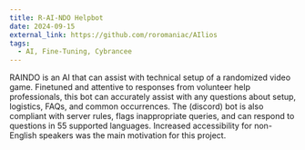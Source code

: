 ```yaml
---
title: R-AI-NDO Helpbot
date: 2024-09-15
external_link: https://github.com/roromaniac/AIlios
tags:
  - AI, Fine-Tuning, Cybrancee
---
```


RAINDO is an AI that can assist with technical setup of a randomized video game. Finetuned and attentive to responses from volunteer help professionals, this bot can accurately assist with any questions about setup, logistics, FAQs, and common occurrences. The (discord) bot is also compliant with server rules, flags inappropriate queries, and can respond to questions in 55 supported languages. Increased accessibility for non-English speakers was the main motivation for this project.

<!--more-->
